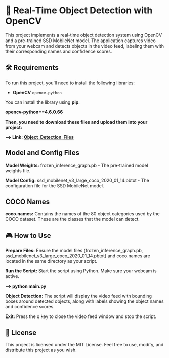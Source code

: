 # 🎯 **Real-Time Object Detection with OpenCV**

This project implements a real-time object detection system using OpenCV and a pre-trained SSD MobileNet model. The application captures video from your webcam and detects objects in the video feed, labeling them with their corresponding names and confidence scores.

## **🛠️ Requirements**

To run this project, you'll need to install the following libraries:

- **OpenCV** `opencv-python`

You can install the library using **pip**. 

**opencv-python==4.6.0.66**

**Then, you need to download these files and upload them into your project:**

**--> Link: <a href="https://usercontent.one/wp/www.computervision.zone/wp-content/uploads/2020/08/Object_Detection_Files.zip?media=1632743877">Object_Detection_Files</a>**

## **Model and Config Files**

**Model Weights:** frozen_inference_graph.pb - The pre-trained model weights file.

**Model Config:** ssd_mobilenet_v3_large_coco_2020_01_14.pbtxt - The configuration file for the SSD MobileNet model.

## **COCO Names**

**coco.names:** Contains the names of the 80 object categories used by the COCO dataset. These are the classes that the model can detect.

## **🎮 How to Use**

**Prepare Files:** Ensure the model files (frozen_inference_graph.pb, ssd_mobilenet_v3_large_coco_2020_01_14.pbtxt) and coco.names are located in the same directory as your script.

**Run the Script:** Start the script using Python. Make sure your webcam is active.

**--> python main.py**

**Object Detection:** The script will display the video feed with bounding boxes around detected objects, along with labels showing the object names and confidence scores.

**Exit:** Press the q key to close the video feed window and stop the script.

## **📄 License**

This project is licensed under the MIT License. Feel free to use, modify, and distribute this project as you wish.
